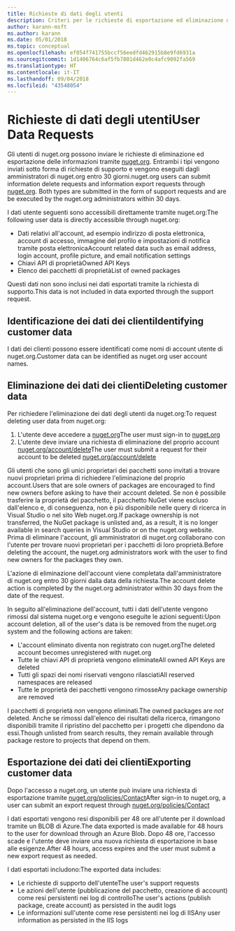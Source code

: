 ```yaml
---
title: Richieste di dati degli utenti
description: Criteri per le richieste di esportazione ed eliminazione dei dati degli utenti
author: karann-msft
ms.author: karann
ms.date: 05/01/2018
ms.topic: conceptual
ms.openlocfilehash: ef054f741755bccf56eedfd462915b8e9fd6931a
ms.sourcegitcommit: 1d1406764c6af5fb7801d462e0c4afc9092fa569
ms.translationtype: HT
ms.contentlocale: it-IT
ms.lasthandoff: 09/04/2018
ms.locfileid: "43548054"
---
```

# <a name="user-data-requests"></a><span data-ttu-id="33a99-103">Richieste di dati degli utenti</span><span class="sxs-lookup"><span data-stu-id="33a99-103">User Data Requests</span></span>

<span data-ttu-id="33a99-104">Gli utenti di nuget.org possono inviare le richieste di eliminazione ed esportazione delle informazioni tramite [nuget.org](https://www.nuget.org). Entrambi i tipi vengono inviati sotto forma di richieste di supporto e vengono eseguiti dagli amministratori di nuget.org entro 30 giorni.</span><span class="sxs-lookup"><span data-stu-id="33a99-104">nuget.org users can submit information delete requests and information export requests through [nuget.org](https://www.nuget.org). Both types are submitted in the form of support requests and are be executed by the nuget.org administrators within 30 days.</span></span>

<span data-ttu-id="33a99-105">I dati utente seguenti sono accessibili direttamente tramite nuget.org:</span><span class="sxs-lookup"><span data-stu-id="33a99-105">The following user data is directly accessible through nuget.org:</span></span>

* <span data-ttu-id="33a99-106">Dati relativi all'account, ad esempio indirizzo di posta elettronica, account di accesso, immagine del profilo e impostazioni di notifica tramite posta elettronica</span><span class="sxs-lookup"><span data-stu-id="33a99-106">Account related data such as email address, login account, profile picture, and email notification settings</span></span>
* <span data-ttu-id="33a99-107">Chiavi API di proprietà</span><span class="sxs-lookup"><span data-stu-id="33a99-107">Owned API Keys</span></span>
* <span data-ttu-id="33a99-108">Elenco dei pacchetti di proprietà</span><span class="sxs-lookup"><span data-stu-id="33a99-108">List of owned packages</span></span>

<span data-ttu-id="33a99-109">Questi dati non sono inclusi nei dati esportati tramite la richiesta di supporto.</span><span class="sxs-lookup"><span data-stu-id="33a99-109">This data is not included in data exported through the support request.</span></span>

## <a name="identifying-customer-data"></a><span data-ttu-id="33a99-110">Identificazione dei dati dei clienti</span><span class="sxs-lookup"><span data-stu-id="33a99-110">Identifying customer data</span></span>

<span data-ttu-id="33a99-111">I dati dei clienti possono essere identificati come nomi di account utente di nuget.org.</span><span class="sxs-lookup"><span data-stu-id="33a99-111">Customer data can be identified as nuget.org user account names.</span></span>

## <a name="deleting-customer-data"></a><span data-ttu-id="33a99-112">Eliminazione dei dati dei clienti</span><span class="sxs-lookup"><span data-stu-id="33a99-112">Deleting customer data</span></span>

<span data-ttu-id="33a99-113">Per richiedere l'eliminazione dei dati degli utenti da nuget.org:</span><span class="sxs-lookup"><span data-stu-id="33a99-113">To request deleting user data from nuget.org:</span></span>

1. <span data-ttu-id="33a99-114">L'utente deve accedere a [nuget.org](https://www.nuget.org)</span><span class="sxs-lookup"><span data-stu-id="33a99-114">The user must sign-in to [nuget.org](https://www.nuget.org)</span></span>
1. <span data-ttu-id="33a99-115">L'utente deve inviare una richiesta di eliminazione del proprio account [nuget.org/account/delete](https://www.nuget.org/account/delete)</span><span class="sxs-lookup"><span data-stu-id="33a99-115">The user must submit a request for their account to be deleted [nuget.org/account/delete](https://www.nuget.org/account/delete)</span></span>

<span data-ttu-id="33a99-116">Gli utenti che sono gli unici proprietari dei pacchetti sono invitati a trovare nuovi proprietari prima di richiedere l'eliminazione del proprio account.</span><span class="sxs-lookup"><span data-stu-id="33a99-116">Users that are sole owners of packages are encouraged to find new owners before asking to have their account deleted.</span></span> <span data-ttu-id="33a99-117">Se non è possibile trasferire la proprietà del pacchetto, il pacchetto NuGet viene escluso dall'elenco e, di conseguenza, non è più disponibile nelle query di ricerca in Visual Studio o nel sito Web nuget.org.</span><span class="sxs-lookup"><span data-stu-id="33a99-117">If package ownership is not transferred, the NuGet package is unlisted and, as a result, it is no longer available in search queries in Visual Studio or on the nuget.org website.</span></span> <span data-ttu-id="33a99-118">Prima di eliminare l'account, gli amministratori di nuget.org collaborano con l'utente per trovare nuovi proprietari per i pacchetti di loro proprietà.</span><span class="sxs-lookup"><span data-stu-id="33a99-118">Before deleting the account, the nuget.org administrators work with the user to find new owners for the packages they own.</span></span>

<span data-ttu-id="33a99-119">L'azione di eliminazione dell'account viene completata dall'amministratore di nuget.org entro 30 giorni dalla data della richiesta.</span><span class="sxs-lookup"><span data-stu-id="33a99-119">The account delete action is completed by the nuget.org administrator within 30 days from the date of the request.</span></span>

<span data-ttu-id="33a99-120">In seguito all'eliminazione dell'account, tutti i dati dell'utente vengono rimossi dal sistema nuget.org e vengono eseguite le azioni seguenti:</span><span class="sxs-lookup"><span data-stu-id="33a99-120">Upon account deletion, all of the user's data is be removed from the nuget.org system and the following actions are taken:</span></span>

* <span data-ttu-id="33a99-121">L'account eliminato diventa non registrato con nuget.org</span><span class="sxs-lookup"><span data-stu-id="33a99-121">The deleted account becomes unregistered with nuget.org</span></span>
* <span data-ttu-id="33a99-122">Tutte le chiavi API di proprietà vengono eliminate</span><span class="sxs-lookup"><span data-stu-id="33a99-122">All owned API Keys are deleted</span></span>
* <span data-ttu-id="33a99-123">Tutti gli spazi dei nomi riservati vengono rilasciati</span><span class="sxs-lookup"><span data-stu-id="33a99-123">All reserved namespaces are released</span></span>
* <span data-ttu-id="33a99-124">Tutte le proprietà dei pacchetti vengono rimosse</span><span class="sxs-lookup"><span data-stu-id="33a99-124">Any package ownership are removed</span></span>

<span data-ttu-id="33a99-125">I pacchetti di proprietà *non* vengono eliminati.</span><span class="sxs-lookup"><span data-stu-id="33a99-125">The owned packages are *not* deleted.</span></span> <span data-ttu-id="33a99-126">Anche se rimossi dall'elenco dei risultati della ricerca, rimangono disponibili tramite il ripristino del pacchetto per i progetti che dipendono da essi.</span><span class="sxs-lookup"><span data-stu-id="33a99-126">Though unlisted from search results, they remain available through package restore to projects that depend on them.</span></span>

## <a name="exporting-customer-data"></a><span data-ttu-id="33a99-127">Esportazione dei dati dei clienti</span><span class="sxs-lookup"><span data-stu-id="33a99-127">Exporting customer data</span></span>

<span data-ttu-id="33a99-128">Dopo l'accesso a nuget.org, un utente può inviare una richiesta di esportazione tramite [nuget.org/policies/Contact](https://www.nuget.org/policies/Contact)</span><span class="sxs-lookup"><span data-stu-id="33a99-128">After sign-in to nuget.org, a user can submit an export request through [nuget.org/policies/Contact](https://www.nuget.org/policies/Contact)</span></span>

<span data-ttu-id="33a99-129">I dati esportati vengono resi disponibili per 48 ore all'utente per il download tramite un BLOB di Azure.</span><span class="sxs-lookup"><span data-stu-id="33a99-129">The data exported is made available for 48 hours to the user for download through an Azure Blob.</span></span> <span data-ttu-id="33a99-130">Dopo 48 ore, l'accesso scade e l'utente deve inviare una nuova richiesta di esportazione in base alle esigenze.</span><span class="sxs-lookup"><span data-stu-id="33a99-130">After 48 hours, access expires and the user must submit a new export request as needed.</span></span>

<span data-ttu-id="33a99-131">I dati esportati includono:</span><span class="sxs-lookup"><span data-stu-id="33a99-131">The exported data includes:</span></span>

* <span data-ttu-id="33a99-132">Le richieste di supporto dell'utente</span><span class="sxs-lookup"><span data-stu-id="33a99-132">The user's support requests</span></span>
* <span data-ttu-id="33a99-133">Le azioni dell'utente (pubblicazione del pacchetto, creazione di account) come resi persistenti nei log di controllo</span><span class="sxs-lookup"><span data-stu-id="33a99-133">The user's actions (publish package, create account) as persisted in the audit logs</span></span>
* <span data-ttu-id="33a99-134">Le informazioni sull'utente come rese persistenti nei log di IIS</span><span class="sxs-lookup"><span data-stu-id="33a99-134">Any user information as persisted in the IIS logs</span></span>
